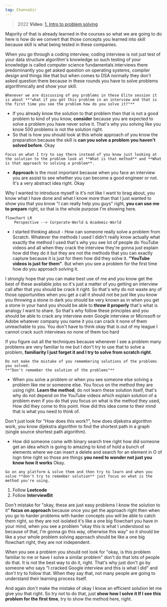 ```yaml
---
tag: ChannaSir
---
```

 
>  2022
> **Video:** [1. Intro to problem solving](https://youtu.be/OFm2CIReeyA)

Majority of that is already learned in the courses so what we are going to do here is how do we convert that those concepts you learned into skill because skill is what being tested in these companies.

When you go through a coding interview, coding interview is not just test of your data structure algorithm's knowledge so such testing of your knowledge is called computer science fundamentals interviews there predominantly you get asked question on operating systems, compiler design and things like that but when comes to DSA normally they don't asked question there because in these rounds you have to solve problems algorithmically and show your skill.

```ad-question
Whenever we are discussing of any problems in these Elite session it is about **"what if you get this problem in an interview and that is the first time you see the problem how do you solve it?"**
```

- If you already know the solution to that problem then that is not a good problem to kind of you know, **consider** because you are expected to solve a problem you have never solve it. That's why you solving like you know 500 problems is not the solution right.
- So that is how you should look at this whole approach of you know the preparation because the skill is **can you solve a problem you haven't solved before**. Okay

```ad-tip
Focus on what I try to say there instead of you know just looking at the solution to the problem look at **What is that method** and **What is that approach to solving a problem**.
```

- **Approach** is the most important because when you face an interview you are assist to see whether you can become a good engineer or not. It's a very abstract idea right. Okay

Why I wanted to introduce myself is it's not like I want to brag about, you know what I have done and what I know more than that I just wanted to show you that you know "I can really help you guys" right, **you can use me to prepare** right, so that is the whole purpose I'm showing here.

```mermaid
flowchart LR
	Perspective --> Corporate-World & Academic-World
```

- I started thinking about - How can someone really solve a problem from Scratch. Whatever the methods I used I didn't really know actually what exactly the method I used that's why you see lot of people do YouTube videos and all when they crack the interview they're gonna just explain how did they do it but they are not the methods that you can exactly capture because it is just for them how did they solve it. **"YouTube videos is just for them"**. But when you see a problem for the first time how do you approach solving it.

I strongly hope that you can make best use of me and you know get the best of these available jobs so it's just a matter of you getting an interview call after that you should be crack it right. So that's why do not waste any of those opportunities when you get a call it should not be just like you know you throwing a stone in dark you should be very known as in when you get a stone in your hand you should be able to **throw it properly** that's what is analogy I want to share.
So that's why follow these principles and you should be able to crack any interview even Google interview or Microsoft or Adobe  whatever company you name it you can crack it none of them unreachable to you. You don't have to think okay that is out of my league I cannot crack such interviews no none of them too hard

If you figure out all the techniques because whenever I see a problem many problems are very familiar to me but I don't try to use that to solve a problem, **familiarity I just forget it and I try to solve from scratch right**.

```ad-important
Do not make the mistake of you remembering solutions of the problems you solved.
**"Don't remember the solution of the problems"**
```

- When you solve a problem or when you see someone else solving a problem like me or someone else. You focus on the method they are using right. **Learn the method**, do not learn these solution itself, that's why do not depend on the YouTube videos which explain solution of a problem even if you do that you focus on what is the method they used, How did they come to this point. How did this idea come to their mind that is what you need to think of.

Don't just look for "How does this work?", how does dijekstra algorithm work, you know dijekstra algorithm to find the shortest path in a graph (single source shortest path algorithm).

- How did someone come with binary search tree right how did someone get an idea which is going to amazing to kind of hold a bunch of elements where we can insert a delete and search for an element in O of logn time right so those are things **you need to wonder not just you know how it works** Okay.

```ad-hint
Go on any platform & solve them and then try to learn and when you solve **don't try to remember solution** just focus on what is the method you're using.
```

1. Follow **Leetcode**
2. Follow **InterviewBit**

Don't mistake for "okay, these are just easy problems I know the solution to it" **focus on approach** because once you get the approach right then when you go to harder problems with harder concepts you will be able to catch them right, so they are not isolated it's like a one big flowchart you have in your mind, when you see a problem "okay this is what I understood so because of that, I'm gonna go this way, otherwise this way" so it should be like a your whole problem solving approach should be like a one big flowchart right, they are not independent.

When you see a problem you should not look for "okay, is this problem familiar to me or have I solve a similar problem" don't do that lots of people do that. It is not the best way to do it, right. That's why just don't go by someone who says "I cracked Google interview and this is what I did" and don't try to follow that. When they say that, not many people are going to understand their learning process itself.

And again don't make the mistake of okay I know an efficient solution let me give you that right. So try not to do that, just **show how I solve it If I see this problem for the first time**, try to show the method here, right.

